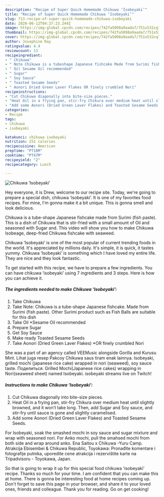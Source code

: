 ```yaml
---
description: "Recipe of Super Quick Homemade Chikuwa ‘Isobeyaki’"
title: "Recipe of Super Quick Homemade Chikuwa ‘Isobeyaki’"
slug: 713-recipe-of-super-quick-homemade-chikuwa-isobeyaki
date: 2020-06-12T04:37:23.244Z
image: https://img-global.cpcdn.com/recipes/742fa5098a9aada7/751x532cq70/chikuwa-isobeyaki-recipe-main-photo.jpg
thumbnail: https://img-global.cpcdn.com/recipes/742fa5098a9aada7/751x532cq70/chikuwa-isobeyaki-recipe-main-photo.jpg
cover: https://img-global.cpcdn.com/recipes/742fa5098a9aada7/751x532cq70/chikuwa-isobeyaki-recipe-main-photo.jpg
author: Josephine Ray
ratingvalue: 4.4
reviewcount: 13
recipeingredient:
- " Chikuwa"
- " Note Chikuwa is a tubeshape Japanese fishcake Made from Surimi fish paste Other Surimi product such as Fish Balls are suitable for this dish"
- " Oil Sesame Oil recommended"
- " Sugar"
- " Soy Sauce"
- " Toasted Sesame Seeds"
- " Aonori Dried Green Laver Flakes OR finely crumbled Nori"
recipeinstructions:
- "Cut Chikuwa diagonally into bite-size pieces."
- "Heat Oil in a frying pan, stir-fry Chikura over medium heat until slightly browned, and it won’t take long. Then, add Sugar and Soy sauce, and stir-fry until sauce is gone and slightly caramelised."
- "Add some Aonori (Dried Green Laver Flakes) and Toasted Sesame Seeds."
categories:
- Recipe
tags:
- chikuwa
- isobeyaki

katakunci: chikuwa isobeyaki 
nutrition: 251 calories
recipecuisine: American
preptime: "PT18M"
cooktime: "PT47M"
recipeyield: "2"
recipecategory: Lunch

---
```



![Chikuwa ‘Isobeyaki’](https://img-global.cpcdn.com/recipes/742fa5098a9aada7/751x532cq70/chikuwa-isobeyaki-recipe-main-photo.jpg)

Hey everyone, it is Drew, welcome to our recipe site. Today, we're going to prepare a special dish, chikuwa ‘isobeyaki’. It is one of my favorites food recipes. For mine, I'm gonna make it a bit unique. This is gonna smell and look delicious.

Chikuwa is a tube-shape Japanese fishcake made from Surimi (fish paste). This is a dish of Chikuwa that is stir-fried with a small amount of Oil and seasoned with Sugar and. This video will show you how to make Chikuwa Isobeage, deep-fried Chikuwa fishcake with seaweed.

Chikuwa ‘Isobeyaki’ is one of the most popular of current trending foods in the world. It's appreciated by millions daily. It's simple, it is quick, it tastes yummy. Chikuwa ‘Isobeyaki’ is something which I have loved my entire life. They are nice and they look fantastic.


To get started with this recipe, we have to prepare a few ingredients. You can have chikuwa ‘isobeyaki’ using 7 ingredients and 3 steps. Here is how you can achieve it.

<!--inarticleads1-->

##### The ingredients needed to make Chikuwa ‘Isobeyaki’:

1. Take  Chikuwa
1. Take  Note: Chikuwa is a tube-shape Japanese fishcake. Made from Surimi (fish paste). Other Surimi product such as Fish Balls are suitable for this dish
1. Take  Oil *Sesame Oil recommended
1. Prepare  Sugar
1. Get  Soy Sauce
1. Make ready  Toasted Sesame Seeds
1. Take  Aonori (Dried Green Laver Flakes) *OR finely crumbled Nori


She was a part of an agency called VEEMusic alongside Gorilla and Kurusu Mint. Lihat juga resep Pakcoy Chikuwa saus tiram enak lainnya. Isobeyaki, grilled mochi (japanese rice cake) wrapped in nori (seaweed), soy sauce taste. Поделиться. Grilled Mochi(Japanese rice cakes) wrapping in Nori(seaweed sheet) named Isobeyaki. isobeyaki streams live on Twitch! 

<!--inarticleads2-->

##### Instructions to make Chikuwa ‘Isobeyaki’:

1. Cut Chikuwa diagonally into bite-size pieces.
1. Heat Oil in a frying pan, stir-fry Chikura over medium heat until slightly browned, and it won’t take long. Then, add Sugar and Soy sauce, and stir-fry until sauce is gone and slightly caramelised.
1. Add some Aonori (Dried Green Laver Flakes) and Toasted Sesame Seeds.


For Isobeyaki, soak the smashed mochi in soy sauce and sugar mixture and wrap with seasoned nori. For Anko mochi, pull the smahsed mochi from both side and wrap around anko. Ena Saitou x Chikuwa -Yuru Camp. Atrakcija Ebisembei &amp; Chikuwa Republic, Toyokawa: Pronađite komentare i fotografije putnika, uporedite cene atrakcija i rezervištite karte na Tripadvisoru - Toyokawa, Japan. 

So that is going to wrap it up for this special food chikuwa ‘isobeyaki’ recipe. Thanks so much for your time. I am confident that you can make this at home. There is gonna be interesting food at home recipes coming up. Don't forget to save this page in your browser, and share it to your loved ones, friends and colleague. Thank you for reading. Go on get cooking!
